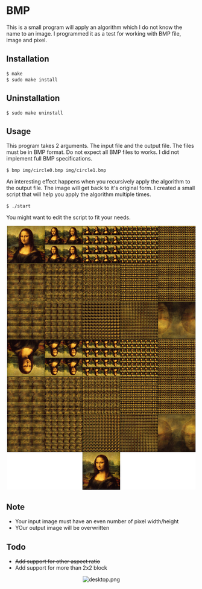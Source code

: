BMP
=======

This is a small program will apply an algorithm which I do not know the name to an image. I programmed it as a test for working with BMP file, image and pixel.


Installation
------------

	$ make
	$ sudo make install
	
Uninstallation
--------------

	$ sudo make uninstall

Usage
-----

This program takes 2 arguments. The input file and the output file. The files must be in BMP format. Do not expect all BMP files to works. I did not implement full BMP specifications.

	$ bmp img/circle0.bmp img/circle1.bmp
  
An interesting effect happens when you recursively apply the algorithm to the output file. The image will get back to it's original form. I created a small script that will help you apply the algorithm multiple times.

	$ ./start
  
You might want to edit the script to fit your needs.


<p align="center">
	<img src="/img/example.png" alt="example.png">
</p>

Note
----

- Your input image must have an even number of pixel width/height
- YOur output image will be overwritten

Todo
----
- ~~Add support for other aspect ratio~~
- Add support for more than 2x2 block

<p align="center">
	<img src="/img/desktop.png" alt="desktop.png">
</p>
